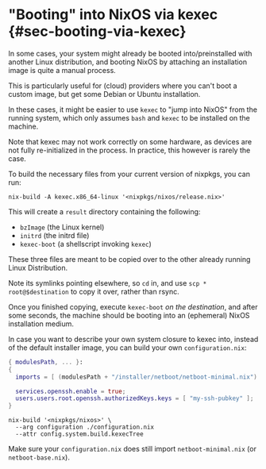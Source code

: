 # "Booting" into NixOS via kexec {#sec-booting-via-kexec}

In some cases, your system might already be booted into/preinstalled with
another Linux distribution, and booting NixOS by attaching an installation
image is quite a manual process.

This is particularly useful for (cloud) providers where you can't boot a custom
image, but get some Debian or Ubuntu installation.

In these cases, it might be easier to use `kexec` to "jump into NixOS" from the
running system, which only assumes `bash` and `kexec` to be installed on the
machine.

Note that kexec may not work correctly on some hardware, as devices are not
fully re-initialized in the process. In practice, this however is rarely the
case.

To build the necessary files from your current version of nixpkgs,
you can run:

```ShellSession
nix-build -A kexec.x86_64-linux '<nixpkgs/nixos/release.nix>'
```

This will create a `result` directory containing the following:
 - `bzImage` (the Linux kernel)
 - `initrd` (the initrd file)
 - `kexec-boot` (a shellscript invoking `kexec`)

These three files are meant to be copied over to the other already running
Linux Distribution.

Note its symlinks pointing elsewhere, so `cd` in, and use
`scp * root@$destination` to copy it over, rather than rsync.

Once you finished copying, execute `kexec-boot` *on the destination*, and after
some seconds, the machine should be booting into an (ephemeral) NixOS
installation medium.

In case you want to describe your own system closure to kexec into, instead of
the default installer image, you can build your own `configuration.nix`:

```nix
{ modulesPath, ... }:
{
  imports = [ (modulesPath + "/installer/netboot/netboot-minimal.nix") ];

  services.openssh.enable = true;
  users.users.root.openssh.authorizedKeys.keys = [ "my-ssh-pubkey" ];
}
```


```ShellSession
nix-build '<nixpkgs/nixos>' \
  --arg configuration ./configuration.nix
  --attr config.system.build.kexecTree
```

Make sure your `configuration.nix` does still import `netboot-minimal.nix` (or
`netboot-base.nix`).
